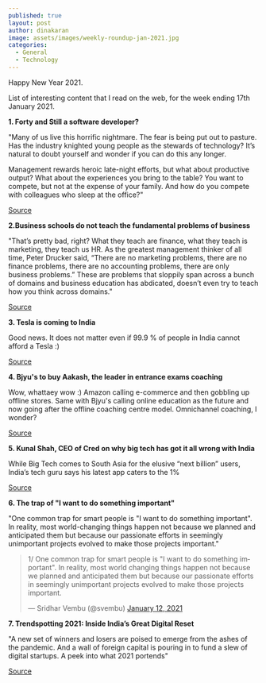 ```yaml
---
published: true
layout: post
author: dinakaran
image: assets/images/weekly-roundup-jan-2021.jpg
categories:
  - General
  - Technology
---
```

Happy New Year 2021. 

List of interesting content that I read on the web, for the week ending 17th January 2021. 

**1. Forty and Still a software developer?**

"Many of us live this horrific nightmare. The fear is being put out to pasture. Has the industry knighted young people as the stewards of technology? It’s natural to doubt yourself and wonder if you can do this any longer.

Management rewards heroic late-night efforts, but what about productive output? What about the experiences you bring to the table?
You want to compete, but not at the expense of your family. And how do you compete with colleagues who sleep at the office?"

[Source](https://medium.com/better-programming/forty-and-still-a-software-developer-741167da15e4) 

**2.Business schools do not teach the fundamental problems of business**

"That’s pretty bad, right? What they teach are finance, what they teach is marketing, they teach us HR. As the greatest management thinker of all time, Peter Drucker said, “There are no marketing problems, there are no finance problems, there are no accounting problems, there are only business problems.” These are problems that sloppily span across a bunch of domains and business education has abdicated, doesn’t even try to teach how you think across domains."

[Source](https://fs.blog/knowledge-project/roger-martin/)

**3. Tesla is coming to India**

Good news. It does not matter even if 99.9 % of people in India cannot afford a Tesla :) 

[Source](https://www.livemint.com/companies/news/elon-musk-s-tesla-opens-india-entity-in-bengaluru-names-three-directors-11610464180051.html)

**4. Bjyu's to buy Aakash, the leader in entrance exams coaching**

Wow, whattaey wow :) Amazon calling e-commerce and then gobbling up offline stores. Same with Bjyu's calling online education as the future and now going after the offline coaching centre model. Omnichannel coaching, I wonder? 

[Source](https://theprint.in/india/byjus-to-buy-medical-engineering-entrance-coaching-leader-aakash-in-1-billion-mega-deal/584286/)

**5. Kunal Shah, CEO of Cred on why big tech has got it all wrong with India** 

While Big Tech comes to South Asia for the elusive “next billion” users, India’s tech guru says his latest app caters to the 1%

[Source](https://restofworld.org/2021/india-according-to-kunal-shah/)

**6. The trap of "I want to do something important"**

"One common trap for smart people is "I want to do something important". In reality, most world-changing things happen not because we planned and anticipated them but because our passionate efforts in seemingly unimportant projects evolved to make those projects important."


<blockquote class="twitter-tweet"><p lang="en" dir="ltr">1/ One common trap for smart people is &quot;I want to do something important&quot;. In reality, most world changing things happen not because we planned and anticipated them but because our passionate efforts in seemingly unimportant projects evolved to make those projects important.</p>&mdash; Sridhar Vembu (@svembu) <a href="https://twitter.com/svembu/status/1348841472058003458?ref_src=twsrc%5Etfw">January 12, 2021</a></blockquote> <script async src="https://platform.twitter.com/widgets.js" charset="utf-8"></script>

**7. Trendspotting 2021: Inside India’s Great Digital Reset**

"A new set of winners and losers are poised to emerge from the ashes of the pandemic. And a wall of foreign capital is pouring in to fund a slew of digital startups. A peek into what 2021 portends"

[Source](https://www.foundingfuel.com/article/trendspotting-2021-inside-indias-great-digital-reset/)
